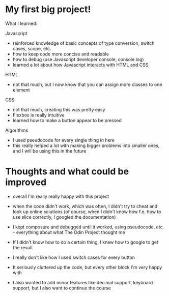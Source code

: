 # My first big project!

What I learned:

Javascript
- reinforced knowledge of basic concepts of type conversion, switch cases, scope, etc.
- how to keep code more concise and readable 
- how to debug (use Javascript developer console, console.log)
- learned a lot about how Javascript interacts with HTML and CSS

HTML
- not that much, but I now know that you can assign more classes to one element

CSS
- not that much, creating this was pretty easy
- Flexbox is really intuitive
- learned how to make a button appear to be pressed

Algorithms
- I used pseudocode for every single thing in here
- this really helped a lot with making bigger problems into smaller ones, and I will be using this in the future

# Thoughts and what could be improved
- overall I'm really really happy with this project
- when the code didn't work, which was often, I didn't try to cheat and look up online solutions (of course, when I didn't know how f.e. how to use slice correctly, I googled the documentation)
- I kept composure and debugged until it worked, using pseudocode, etc. - everything about what The Odin Project thought me
- If I didn't know how to do a certain thing, I knew how to google to get the result

- I really don't like how I used switch cases for every button
- It seriously cluttered up the code, but every other block I'm very happy with
- I also wanted to add minor features like decimal support, keyboard support, but I also want to continue the course